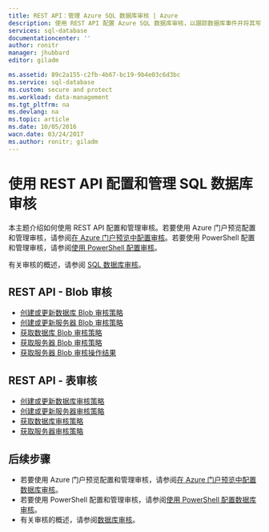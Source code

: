 ```yaml
---
title: REST API：管理 Azure SQL 数据库审核 | Azure
description: 使用 REST API 配置 Azure SQL 数据库审核，以跟踪数据库事件并将其写入 Azure 存储帐户中的审核日志。
services: sql-database
documentationcenter: ''
author: ronitr
manager: jhubbard
editor: giladm

ms.assetid: 89c2a155-c2fb-4b67-bc19-9b4e03c6d3bc
ms.service: sql-database
ms.custom: secure and protect
ms.workload: data-management
ms.tgt_pltfrm: na
ms.devlang: na
ms.topic: article
ms.date: 10/05/2016
wacn.date: 03/24/2017
ms.author: ronitr; giladm
---
```


# 使用 REST API 配置和管理 SQL 数据库审核

本主题介绍如何使用 REST API 配置和管理审核。若要使用 Azure 门户预览配置和管理审核，请参阅[在 Azure 门户预览中配置审核](./sql-database-auditing-portal.md)。若要使用 PowerShell 配置和管理审核，请参阅[使用 PowerShell 配置审核](./sql-database-auditing-powershell.md)。

有关审核的概述，请参阅 [SQL 数据库审核](./sql-database-auditing.md)。

## REST API - Blob 审核

   * [创建或更新数据库 Blob 审核策略](https://msdn.microsoft.com/zh-cn/library/azure/mt695939.aspx)
   * [创建或更新服务器 Blob 审核策略](https://msdn.microsoft.com/zh-cn/library/azure/mt771861.aspx)
   * [获取数据库 Blob 审核策略](https://msdn.microsoft.com/zh-cn/library/azure/mt695938.aspx)
   * [获取服务器 Blob 审核策略](https://msdn.microsoft.com/zh-cn/library/azure/mt771860.aspx)
   * [获取服务器 Blob 审核操作结果](https://msdn.microsoft.com/zh-cn/library/azure/mt771862.aspx)

## REST API - 表审核

   * [创建或更新数据库审核策略](https://msdn.microsoft.com/zh-cn/library/azure/mt604471.aspx)
   * [创建或更新服务器审核策略](https://msdn.microsoft.com/zh-cn/library/azure/mt604383.aspx)
   * [获取数据库审核策略](https://msdn.microsoft.com/zh-cn/library/azure/mt604381.aspx)
   * [获取服务器审核策略](https://msdn.microsoft.com/zh-cn/library/azure/mt604382.aspx)

## 后续步骤

* 若要使用 Azure 门户预览配置和管理审核，请参阅[在 Azure 门户预览中配置数据库审核](./sql-database-auditing-portal.md)。
* 若要使用 PowerShell 配置和管理审核，请参阅[使用 PowerShell 配置数据库审核](./sql-database-auditing-powershell.md)。
* 有关审核的概述，请参阅[数据库审核](./sql-database-auditing.md)。

<!---HONumber=Mooncake_0320_2017-->